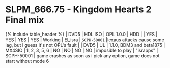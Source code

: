 # SLPM_666.75 - Kingdom Hearts 2 Final mix

{% include table_header %}
| DVD5 | HDL ISO | OPL 1.0.0 | HDD |  | YES | YES | YES | YES | Working | El_isra | `SCPH-50001` |lexaus attacks cause some lag, but I guess it's not OPL's fault |
| DVD5 | UL | 1.1.0, BDM3 and beta1875 | MX4SIO | 1, 2, 3, 5, 6 | NO | NO | NO | NO | imposible to play | "israpps" | SCPH-50001 | game crashes as soon as i pick any option, game does not start without mode 6 

